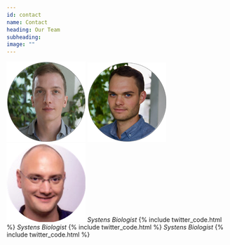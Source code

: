 ```yaml
---
id: contact
name: Contact
heading: Our Team
subheading: 
image: ""
---
```


![Person 1](/assets/images/people/flo_small.png)
![Person 2](/assets/images/people/chris_small.png)
![Person 3](/assets/images/people/thilo_new_small.png)
*Systens Biologist* {% include twitter_code.html %}
*Systens Biologist* {% include twitter_code.html %}
*Systens Biologist* {% include twitter_code.html %}